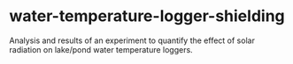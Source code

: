 # water-temperature-logger-shielding
Analysis and results of an experiment to quantify the effect of solar radiation on lake/pond water temperature loggers.
